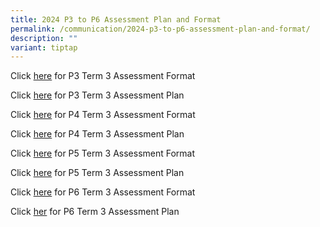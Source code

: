 ```yaml
---
title: 2024 P3 to P6 Assessment Plan and Format
permalink: /communication/2024-p3-to-p6-assessment-plan-and-format/
description: ""
variant: tiptap
---
```

<p>Click&nbsp;<a href="/files/Assessment Plan and Format/2024 Term 3/2024_Term_3_P3_Assessment_Format.pdf" rel="noopener noreferrer nofollow" target="_blank">here</a> for
P3 Term 3 Assessment Format</p>
<p>Click&nbsp;<a href="/files/Assessment Plan and Format/2024 Term 3/2024_Term_3_P3_Assessment_Plan.pdf" rel="noopener noreferrer nofollow" target="_blank">here</a> for
P3 Term 3 Assessment Plan</p>
<p>Click <a href="/files/Assessment Plan and Format/2024 Term 3/2024_Term_3_P4_Assessment_Format.pdf" rel="noopener noreferrer nofollow" target="_blank">here</a>&nbsp;for
P4 Term 3 Assessment Format</p>
<p>Click&nbsp;<a href="/files/Assessment Plan and Format/2024 Term 3/2024_Term_3_P4_Assessment_Plan.pdf" rel="noopener noreferrer nofollow" target="_blank">here</a>&nbsp;for
P4 Term 3 Assessment Plan</p>
<p>Click&nbsp;<a href="/files/Assessment Plan and Format/2024 Term 3/2024_Term_3_P5_Assessment_Format.pdf" rel="noopener noreferrer nofollow" target="_blank">here</a>&nbsp;for
P5 Term 3 Assessment Format</p>
<p>Click <a href="/files/Assessment Plan and Format/2024 Term 3/2024_Term_3_P5_Assessment_Plan.pdf" rel="noopener noreferrer nofollow" target="_blank">here</a> for
P5 Term 3 Assessment Plan</p>
<p>Click&nbsp;<a href="/files/Assessment Plan and Format/2024 Term 3/2024_Term_3_P6_Assessment_Format.pdf" rel="noopener noreferrer nofollow" target="_blank">here</a>&nbsp;for
P6 Term 3 Assessment Format</p>
<p>Click <a href="/files/Assessment Plan and Format/2024 Term 3/2024_Term_3_P6_Assessment_Plan.pdf" rel="noopener noreferrer nofollow" target="_blank">her</a>&nbsp;for
P6 Term 3 Assessment Plan</p>